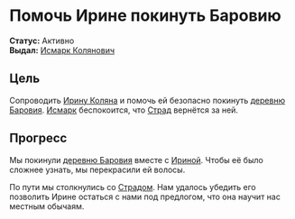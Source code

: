 # Помочь Ирине покинуть Баровию

**Статус:** Активно  
**Выдал:** [Исмарк Колянович](../../characters/npc/ismark-kolyanovich.md)

## Цель

Сопроводить [Ирину Коляна](../../characters/npc/ireena-kolyana.md) и помочь ей безопасно покинуть [деревню Баровия](../../locations/barovia-village.md). [Исмарк](../../characters/npc/ismark-kolyanovich.md) беспокоится, что [Страд](../../characters/npc/strahd-von-zarovich.md) вернётся за ней.

## Прогресс

Мы покинули [деревню Баровия](../../locations/barovia-village.md) вместе с [Ириной](../../characters/npc/ireena-kolyana.md). Чтобы её было сложнее узнать, мы перекрасили ей волосы.

По пути мы столкнулись со [Страдом](../../characters/npc/strahd-von-zarovich.md). Нам удалось убедить его позволить Ирине остаться с нами под предлогом, что она научит нас местным обычаям.
